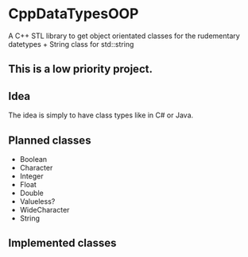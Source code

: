 # CppDataTypesOOP 

A C++ STL library to get object orientated classes for the rudementary datetypes +
String class for std::string

This is a low priority project.
--- 

## Idea
The idea is simply to have class types like in C# or Java.

## Planned classes
* Boolean
* Character
* Integer
* Float
* Double
* Valueless?
* WideCharacter
* String

## Implemented classes


